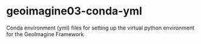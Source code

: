 # geoimagine03-conda-yml
Conda environment (yml) files for setting up the virtual python environment for the GeoImagine Framework
